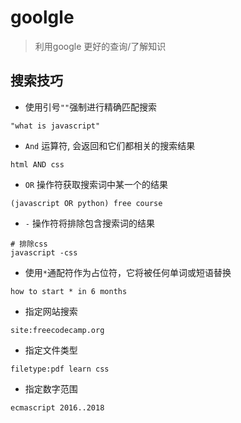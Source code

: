 # goolgle

> 利用google 更好的查询/了解知识

## 搜索技巧

- 使用引号`""`强制进行精确匹配搜索

```
"what is javascript"
```

- `And` 运算符, 会返回和它们都相关的搜索结果

```
html AND css
```

- `OR` 操作符获取搜索词中某一个的结果

```
(javascript OR python) free course
```

- `-` 操作符将排除包含搜索词的结果

```
# 排除css
javascript -css
```

- 使用`*`通配符作为占位符，它将被任何单词或短语替换

```
how to start * in 6 months
```

- 指定网站搜索

```
site:freecodecamp.org
```

- 指定文件类型

```
filetype:pdf learn css
```

- 指定数字范围

```
ecmascript 2016..2018
```

